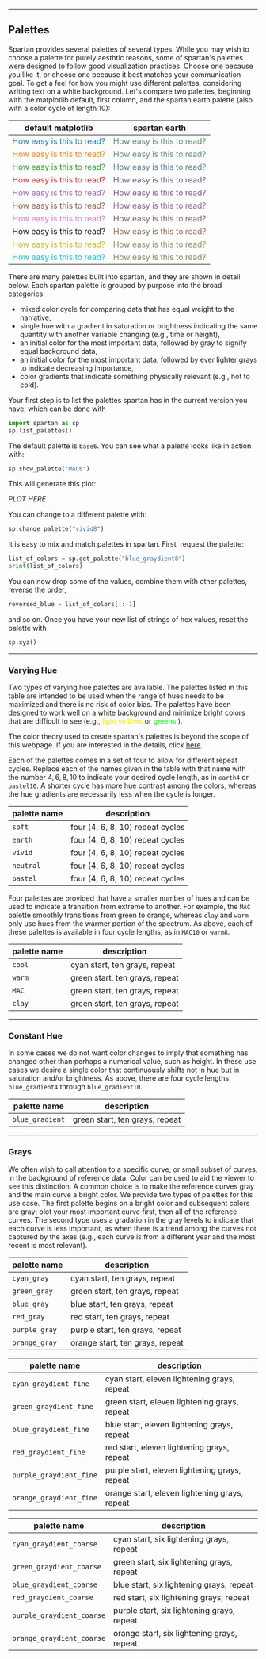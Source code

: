 ____
## Palettes

Spartan provides several palettes of several types. While you may wish to choose a palette for purely aesthtic reasons, some of spartan's palettes were designed to follow good visualization practices. Choose one because you like it, or choose one because it best matches your communication goal. To get a feel for how you might use different palettes, considering writing text on a white background. Let's compare two palettes, beginning with the matplotlib default, first column, and the spartan earth palette (also with a color cycle of length 10):

| default matplotlib | spartan earth |
|  :----:            |     :----:    |
| <span style = "color: #1f77b4;"> How easy is this to read?</span> <br> |  <span style = "color: #5b8c63;"> How easy is this to read?</span> <br>| 
| <span style = "color: #ff7f0e;"> How easy is this to read?</span> <br> |  <span style = "color: #5b8c81;"> How easy is this to read?</span> <br>| 
| <span style = "color: #2ca02c;"> How easy is this to read?</span> <br> |  <span style = "color: #5b7a8c;"> How easy is this to read?</span> <br>| 
| <span style = "color: #d62728;"> How easy is this to read?</span> <br> |  <span style = "color: #5b5d8c;"> How easy is this to read?</span> <br>| 
| <span style = "color: #9467bd;"> How easy is this to read?</span> <br> |  <span style = "color: #7a5b8c;"> How easy is this to read?</span> <br>| 
| <span style = "color: #8c564b;"> How easy is this to read?</span> <br> |  <span style = "color: #8c5b84;"> How easy is this to read?</span> <br>| 
| <span style = "color: #e377c2;"> How easy is this to read?</span> <br> |  <span style = "color: #8c5b67;"> How easy is this to read?</span> <br>| 
| <span style = "color: #7f7f7fb;"> How easy is this to read?</span> <br> |  <span style = "color: #8c6d5b;"> How easy is this to read?</span> <br>| 
| <span style = "color: #bcbd22;"> How easy is this to read?</span> <br> |  <span style = "color: #8c8b5b;"> How easy is this to read?</span> <br>| 
| <span style = "color: #17becf;"> How easy is this to read?</span> <br> |  <span style = "color: #708c5b;"> How easy is this to read?</span> <br>| 

There are many palettes built into spartan, and they are shown in detail below. Each spartan palette is grouped by purpose into the broad categories:
* mixed color cycle for comparing data that has equal weight to the narrative,
* single hue with a gradient in saturation or brightness indicating the same quantity with another variable changing (e.g., time or height), 
* an initial color for the most important data, followed by gray to signify equal background data,
* an initial color for the most important data, followed by ever lighter grays to indicate decreasing importance,
* color gradients that indicate something physically relevant (e.g., hot to cold).

Your first step is to list the palettes spartan has in the current version you have, which can be done with
```python
import spartan as sp
sp.list_palettes()
```
The default palette is `base6`. You can see what a palette looks like in action with:
```python
sp.show_palette("MAC6")
```
This will generate this plot:

*PLOT HERE*

You can change to a different palette with:
```python
sp.change_palette("vivid8")
```
It is easy to mix and match palettes in spartan. First, request the palette:
```python
list_of_colors = sp.get_palette("blue_graydient8")
print(list_of_colors)
```
You can now drop some of the values, combine them with other palettes, reverse the order,
```python
reversed_blue = list_of_colors[::-1]
```
and so on. Once you have your new list of strings of hex values, reset the palette with
```python
sp.xyz()
```

____
### Varying Hue

Two types of varying hue palettes are available. The palettes listed in this table are intended to be used when the range of hues needs to be maximized and there is no risk of color bias. The palettes have been designed to work well on a white background and minimize bright colors that are difficult to see (e.g., <span style = "color: #eeee00;"> light yellows </span> or <span style = "color: #00ff00;"> greens  </span>).

The color theory used to create spartan's palettes is beyond the scope of this webpage. If you are interested in the details, click [here](color_theory).

Each of the palettes comes in a set of four to allow for different repeat cycles. Replace each of the names given in the table with that name with the number $4, 6, 8, 10$ to indicate your desired cycle length, as in `earth4` or `pastel10`. A shorter cycle has more hue contrast among the colors, whereas the hue gradients are necessarily less when the cycle is longer. 

| palette name | description |
|--------------|-------------|
| `soft`    | four (4, 6, 8, 10) repeat cycles |
| `earth`    | four (4, 6, 8, 10) repeat cycles |
| `vivid`    | four (4, 6, 8, 10) repeat cycles |
| `neutral`    | four (4, 6, 8, 10) repeat cycles |
| `pastel`    | four (4, 6, 8, 10) repeat cycles |

Four palettes are provided that have a smaller number of hues and can be used to indicate a transition from extreme to another. For example, the `MAC` palette smoothly transitions from green to orange, whereas `clay` and `warm` only use hues from the warmer portion of the spectrum. As above, each of these palettes is available in four cycle lengths, as in `MAC10` or `warm8`.

| palette name | description |
|--------------|-------------|
| `cool`    | cyan start, ten grays, repeat |
| `warm`    | green start, ten grays, repeat |
| `MAC`    | green start, ten grays, repeat |
| `clay`    | green start, ten grays, repeat |


____
### Constant Hue

In some cases we do not want color changes to imply that something has changed other than perhaps a numerical value, such as height. In these use cases we desire a single color that continuously shifts not in hue but in saturation and/or brightness. As above, there are four cycle lengths: `blue_gradient4` through `blue_gradient10`. 

| palette name | description |
|--------------|-------------|
| `blue_gradient`    | green start, ten grays, repeat |


____
### Grays

We often wish to call attention to a specific curve, or small subset of curves, in the background of reference data. Color can be used to aid the viewer to see this distinction. A common choice is to make the reference curves gray and the main curve a bright color. We provide two types of palettes for this use case. The first palette begins on a bright color and subsequent colors are gray: plot your most important curve first, then all of the reference curves. The second type uses a gradation in the gray levels to indicate that each curve is less important, as when there is a trend among the curves not captured by the axes (e.g., each curve is from a different year and the most recent is most relevant). 


| palette name | description |
|--------------|-------------|
| `cyan_gray`    | cyan start, ten grays, repeat |
| `green_gray`    | green start, ten grays, repeat |
| `blue_gray`    | blue start, ten grays, repeat |
| `red_gray`    | red start, ten grays, repeat |
| `purple_gray`    | purple start, ten grays, repeat |
| `orange_gray`    | orange start, ten grays, repeat |


| palette name | description |
|--------------|-------------|
| `cyan_graydient_fine`    | cyan start, eleven lightening grays, repeat |
| `green_graydient_fine`    | green start, eleven lightening grays, repeat |
| `blue_graydient_fine`    | blue start, eleven lightening grays, repeat |
| `red_graydient_fine`    | red start, eleven lightening grays, repeat |
| `purple_graydient_fine`    | purple start, eleven lightening grays, repeat |
| `orange_graydient_fine`    | orange start, eleven lightening grays, repeat |


| palette name | description |
|--------------|-------------|
| `cyan_graydient_coarse`    | cyan start, six lightening grays, repeat |
| `green_graydient_coarse`    | green start, six lightening grays, repeat |
| `blue_graydient_coarse`    | blue start, six lightening grays, repeat |
| `red_graydient_coarse`    | red start, six lightening grays, repeat |
| `purple_graydient_coarse`    | purple start, six lightening grays, repeat |
| `orange_graydient_coarse`    | orange start, six lightening grays, repeat |
